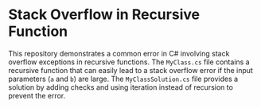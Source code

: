 # Stack Overflow in Recursive Function

This repository demonstrates a common error in C# involving stack overflow exceptions in recursive functions.  The `MyClass.cs` file contains a recursive function that can easily lead to a stack overflow error if the input parameters (`a` and `b`) are large. The `MyClassSolution.cs` file provides a solution by adding checks and using iteration instead of recursion to prevent the error.